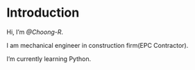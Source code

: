 # Introduction

Hi, I’m *@Choong-R*.

I am mechanical engineer in construction firm(EPC Contractor).

I’m currently learning Python.
